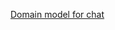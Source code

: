 [Domain model for chat](https://drive.google.com/file/d/1LuNzJvho1GvSj14IMTBYD_CBOUWa6jbt/view?usp=sharing)
